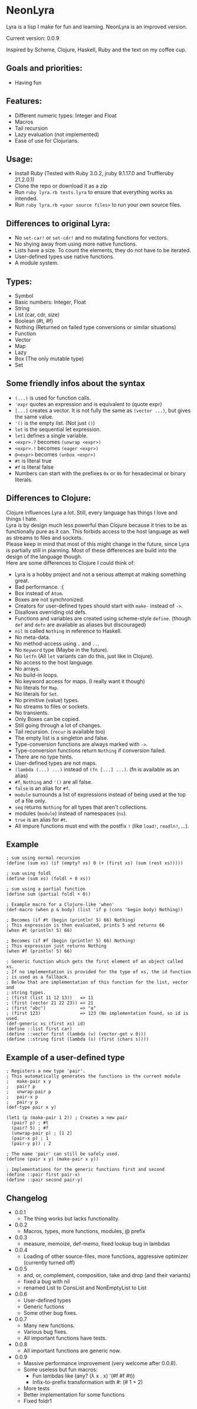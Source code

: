 # NeonLyra

Lyra is a lisp I make for fun and learning. NeonLyra is an improved version.

Current version: 0.0.9

Inspired by Scheme, Clojure, Haskell, Ruby and the text on my coffee cup.

## Goals and priorities:

- Having fun

## Features:

- Different numeric types: Integer and Float  
- Macros  
- Tail recursion  
- Lazy evaluation (not implemented)  
- Ease of use for Clojurians.  

## Usage:

- Install Ruby (Tested with Ruby 3.0.2, jruby 9.1.17.0 and Truffleruby 21.2.0.1)  
- Clone the repo or download it as a zip  
- Run `ruby lyra.rb tests.lyra` to ensure that everything works as intended.  
- Run `ruby lyra.rb <your source files>` to run your own source files.  

## Differences to original Lyra:

- No `set-car!` or `set-cdr!` and no mutating functions for vectors.  
- No shying away from using more native functions.  
- Lists have a size. To count the elements, they do not have to be iterated.  
- User-defined types use native functions.  
- A module system.  

## Types:

- Symbol  
- Basic numbers: Integer, Float  
- String  
- List (car, cdr, size)  
- Boolean (#t, #f)  
- Nothing (Returned on failed type conversions or similar situations)  
- Function  
- Vector  
- Map  
- Lazy  
- Box (The only mutable type)  
- Set  

## Some friendly infos about the syntax 

- `(...)` is used for function calls.  
- `'expr` quotes an expression and is equivalent to (quote expr)  
- `[...]` creates a vector. It is not fully the same as `(vector ...)`, but gives the same value.  
- `'()` is the empty list. (Not just `()`)  
- `let` is the sequential let expression.  
- `let1` defines a single variable.  
- `<expr>.?` becomes `(unwrap <expr>)`  
- `<expr>.!` becomes `(eager <expr>)`  
- `@<expr>` becomes `(unbox <expr>)`  
- `#t` is literal true  
- `#f` is literal false  
- Numbers can start with the prefixes `0x` or `0b` for hexadecimal or binary literals.

## Differences to Clojure:

Clojure influences Lyra a lot. Still, every language has things I love and things I hate.  
Lyra is by design much less powerful than Clojure because it tries to be as functionally pure as it can. This forbids access to the host language as well as streams to files and sockets.  
Please keep in mind that most of this might change in the future, since Lyra is partially still in planning. Most of these differences are build into the design of the language though.  
Here are some differences to Clojure I could think of:  

- Lyra is a hobby project and not a serious attempt at making something great.  
- Bad performance. :(  
- Box instead of `Atom`.  
- Boxes are not synchronized.  
- Creators for user-defined types should start with `make-` instead of `->`.  
- Disallows overriding old defs.  
- Functions and variables are created using scheme-style `define`. (though `def` and `defn` are available as aliases but discouraged)  
- `nil` is called `Nothing` in reference to Haskell.  
- No meta-data.  
- No method-access using `.` and `..`.  
- No `Keyword` type (Maybe in the future).  
- No `letfn` (All `let` variants can do this, just like in Clojure).  
- No access to the host language.  
- No arrays.  
- No build-in loops.  
- No keyword access for maps. (I really want it though)  
- No literals for `Map`.  
- No literals for `Set`.  
- No primitive (value) types.  
- No streams to files or sockets.  
- No transients.  
- Only Boxes can be copied.  
- Still going through a lot of changes.  
- Tail recursion. (`recur` is available too)  
- The empty list is a singleton and false.  
- Type-conversion functions are always marked with `->`.  
- Type-conversion functions return `Nothing` if conversion failed.  
- There are no type hints.  
- User-defined types are not maps.  
- `(lambda (...) ...)` instead of `(fn [...] ...)`. (fn is available as an alias)  
- `#f`, `Nothing` and `'()` are all false.  
- `false` is an alias for `#f`.  
- `module` surrounds a list of expressions instead of being used at the top of a file only.  
- `seq` returns `Nothing` for all types that aren't collections.  
- modules (`module`) instead of namespaces (`ns`).  
- `true` is an alias for `#t`.  
- All impure functions must end with the postfix `!` (like `load!`, `readln!`, ...).  

## Example

```
; sum using normal recursion
(define (sum xs) (if (empty? xs) 0 (+ (first xs) (sum (rest xs)))))

; sum using foldl
(define (sum xs) (foldl + 0 xs))

; sum using a partial function
(define sum (partial foldl + 0))

; Example macro for a Clojure-like 'when'
(def-macro (when p & body) (list 'if p (cons 'begin body) Nothing))

; Becomes (if #t (begin (println! 5) 66) Nothing)
; This expression is then evaluated, prints 5 and returns 66
(when #t (println! 5) 66)

; Becomes (if #f (begin (println! 5) 66) Nothing)
; This expression just returns Nothing
(when #f (println! 5) 66)

; Generic function which gets the first element of an object called xs.
; If no implementation is provided for the type of xs, the id function
; is used as a fallback.
; Below that are implementation of this function for the list, vector and
; string types.
; (first (list 11 12 13))   => 11
; (first (vector 21 22 23)) => 21
; (first "abc")             => "a"
; (first 123)               => 123 (No implementation found, so id is used.
(def-generic xs (first xs) id)
(define ::list first car)
(define ::vector first (lambda (v) (vector-get v 0)))
(define ::string first (lambda (s) (first (chars s))))
```

## Example of a user-defined type

```
; Registers a new type 'pair'.
; This automatically generates the functions in the current module
;   make-pair x y
;   pair? p
;   unwrap-pair p
;   pair-x p
;   pair-y p
(def-type pair x y)

(let1 (p (make-pair 1 2)) ; Creates a new pair
  (pair? p) ; #t
  (pair? 5) ; #f
  (unwrap-pair p) ; [1 2]
  (pair-x p) ; 1
  (pair-y p)) ; 2

; The name 'pair' can still be safely used.
(define (pair x y) (make-pair x y))

; Implementations for the generic functions first and second
(define ::pair first pair-x)
(define ::pair second pair-y)
```

## Changelog

- 0.0.1  
  - The thing works but lacks functionality.  
- 0.0.2  
  - Macros, types, more functions, modules, @ prefix  
- 0.0.3  
  - measure, memoize, def-memo, fixed lookup bug in lambdas  
- 0.0.4  
  - Loading of other source-files, more functions, aggressive optimizer (currently turned off)  
- 0.0.5  
  - and, or, complement, composition, take and drop (and their variants)  
  - fixed a bug with nil  
  - renamed List to ConsList and NonEmptyList to List  
- 0.0.6  
  - User-defined types  
  - Generic fuctions  
  - Some other bug fixes.  
- 0.0.7  
  - Many new functions.  
  - Various bug fixes.  
  - All important functions have tests.  
- 0.0.8  
  - All important functions are generic now.  
- 0.0.9  
  - Massive performance improvement (very welcome after 0.0.8).  
  - Some useless but fun macros:  
    - Fun lambdas like (any? (λ x . x) '(#f #f #t))  
    - Infix-to-prefix transformation with #: (# 1 + 2)  
  - More tests  
  - Better implementation for some functions  
  - Fixed foldr1  


